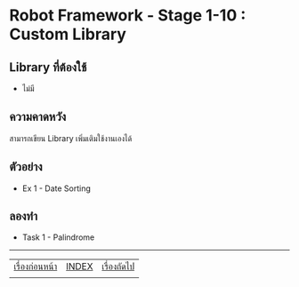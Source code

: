 # Robot Framework - Stage 1-10 : Custom Library

## Library ที่ต้องใช้

* ไม่มี

## ความคาดหวัง

สามารถเขียน Library เพิ่มเติมใช้งานเองได้

## ตัวอย่าง

* Ex 1 - Date Sorting

## ลองทำ

* Task 1 - Palindrome

---

|   |   |   |
| - | - | - |
| [เรื่องก่อนหน้า](../1-9/README.md) | [INDEX](../README.md) | [เรื่องถัดไป](../1-11/README.md) |
|   |   |   |
